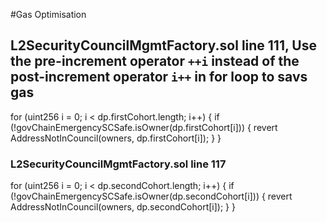 #Gas Optimisation

## L2SecurityCouncilMgmtFactory.sol line 111, Use the pre-increment operator `++i` instead of the post-increment operator `i++` in for loop to savs gas 

for (uint256 i = 0; i < dp.firstCohort.length; i++) {
            if (!govChainEmergencySCSafe.isOwner(dp.firstCohort[i])) {
                revert AddressNotInCouncil(owners, dp.firstCohort[i]);
            }
        }

### L2SecurityCouncilMgmtFactory.sol line 117 

for (uint256 i = 0; i < dp.secondCohort.length; i++) {
            if (!govChainEmergencySCSafe.isOwner(dp.secondCohort[i])) {
                revert AddressNotInCouncil(owners, dp.secondCohort[i]);
            }
        }